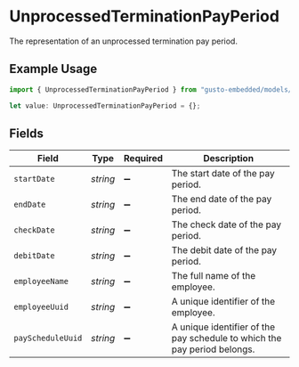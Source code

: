 # UnprocessedTerminationPayPeriod

The representation of an unprocessed termination pay period.

## Example Usage

```typescript
import { UnprocessedTerminationPayPeriod } from "gusto-embedded/models/components";

let value: UnprocessedTerminationPayPeriod = {};
```

## Fields

| Field                                                                    | Type                                                                     | Required                                                                 | Description                                                              |
| ------------------------------------------------------------------------ | ------------------------------------------------------------------------ | ------------------------------------------------------------------------ | ------------------------------------------------------------------------ |
| `startDate`                                                              | *string*                                                                 | :heavy_minus_sign:                                                       | The start date of the pay period.                                        |
| `endDate`                                                                | *string*                                                                 | :heavy_minus_sign:                                                       | The end date of the pay period.                                          |
| `checkDate`                                                              | *string*                                                                 | :heavy_minus_sign:                                                       | The check date of the pay period.                                        |
| `debitDate`                                                              | *string*                                                                 | :heavy_minus_sign:                                                       | The debit date of the pay period.                                        |
| `employeeName`                                                           | *string*                                                                 | :heavy_minus_sign:                                                       | The full name of the employee.                                           |
| `employeeUuid`                                                           | *string*                                                                 | :heavy_minus_sign:                                                       | A unique identifier of the employee.                                     |
| `payScheduleUuid`                                                        | *string*                                                                 | :heavy_minus_sign:                                                       | A unique identifier of the pay schedule to which the pay period belongs. |